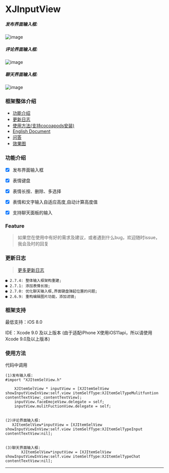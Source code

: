 # XJInputView


##### 发布界面输入框:
![image](https://github.com/jxshunqiziran/XJInputView/blob/master/newPost.gif)
##### 评论界面输入框:
![image](https://github.com/jxshunqiziran/XJInputView/blob/master/comment.gif)
##### 聊天界面输入框:
![image](https://github.com/jxshunqiziran/XJInputView/blob/master/chat.gif)

### 框架整体介绍
* [功能介绍](#功能介绍)
* [更新日志](#更新日志)
* [使用方法(支持cocoapods安装)](#使用方法)
* [English Document](#English)
* [问答](#问答)
* [效果图](#效果图)

### <a id="功能介绍"></a>功能介绍
- [x] 发布界面输入框
- [x] 表情键盘
- [x] 表情长按、删除、多选择
- [x] 表情和文字输入自适应高度,自动计算高度值
- [x] 支持聊天面板的输入


### Feature

> 如果您在使用中有好的需求及建议，或者遇到什么bug，欢迎随时issue，我会及时的回复
 
### 更新日志
> [更多更新日志](https://github.com/longitachi/ZLPhotoBrowser/blob/master/UPDATELOG.md)
```
● 2.7.4: 整体输入框架构重建;
● 2.7.1: 添加表情长按;
● 2.7.0: 优化聊天输入框,界面键盘弹起位置的问题; 
● 2.6.9: 重构编辑图片功能，添加滤镜;

```

### 框架支持
最低支持：iOS 8.0 

IDE：Xcode 9.0 及以上版本 (由于适配iPhone X使用iOS11api，所以请使用Xcode 9.0及以上版本)

### <a id="使用方法"></a>使用方法


代码中调用
```objc
(1)发布输入框:
#import "XJItemSelView.h"
    
    XJItemSelView * inputView = [XJItemSelView showInputViewInView:self.view itemSelfType:XJItemSelTypeMulitfuntion contentTextView:_contentTextView];
    inputView.faceEmojeView.delegate = self;
    inputView.mulitFuctionView.delegate = self;
    
    
(2)评论界面输入框:
   XJItemSelView*inputView = [XJItemSelView showInputViewInView:self.view itemSelfType:XJItemSelTypeInput contentTextView:nil];
   
   
(3)聊天界面输入框:
       XJItemSelView*inputView = [XJItemSelView showInputViewInView:self.view itemSelfType:XJItemSelTypeChat contentTextView:nil];
```

------------------

